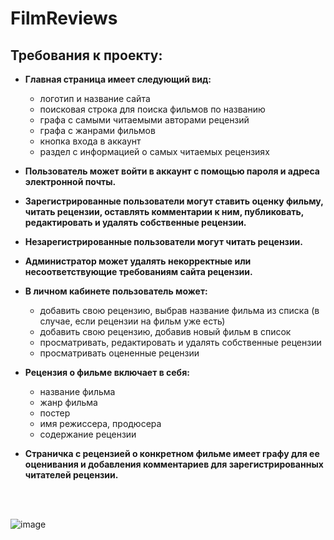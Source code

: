 # FilmReviews
## Требования к проекту:

- **Главная страница имеет следующий вид:**
  - логотип и название сайта
  - поисковая строка для поиска фильмов по названию
  - графа с самыми читаемыми авторами рецензий
  - графа с жанрами фильмов
  - кнопка входа в аккаунт
  - раздел с информацией о самых читаемых рецензиях
    
- **Пользователь может войти в аккаунт с помощью пароля и адреса электронной почты.**
- **Зарегистрированные пользователи могут ставить оценку фильму,
читать рецензии, оставлять комментарии к ним, публиковать, редактировать и удалять собственные рецензии.**
- **Незарегистрированные пользователи могут читать рецензии.**
- **Администратор может удалять некорректные или несоответствующие требованиям сайта рецензии.**

- **В личном кабинете пользователь может:**
  - добавить свою рецензию, выбрав название фильма из списка (в случае, если рецензии на фильм уже есть)
  - добавить свою рецензию, добавив новый фильм в список
  - просматривать, редактировать и удалять собственные рецензии
  - просматривать оцененные рецензии
 
- **Рецензия о фильме включает в себя:**
  - название фильма
  - жанр фильма
  - постер
  - имя режиссера, продюсера
  - содержание рецензии
    
- **Страничка с рецензией о конкретном фильме имеет графу для ее оценивания и добавления комментариев для зарегистрированных читателей рецензии.**
<br>
<br>


![image](https://github.com/sslanss/FilmReviews/assets/88856860/9b6b6862-635e-49c9-8dd3-84a947b290b6)



